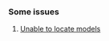 ### Some issues

1. [Unable to locate models](https://answers.gazebosim.org//question/27075/error-code-12-msg-unable-to-find-uri/)
